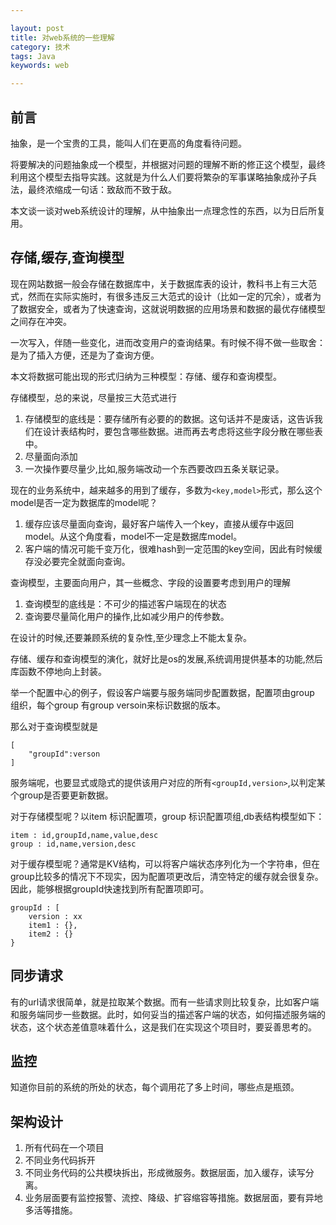 ```yaml
---

layout: post
title: 对web系统的一些理解
category: 技术
tags: Java
keywords: web

---
```


## 前言

抽象，是一个宝贵的工具，能叫人们在更高的角度看待问题。

将要解决的问题抽象成一个模型，并根据对问题的理解不断的修正这个模型，最终利用这个模型去指导实践。这就是为什么人们要将繁杂的军事谋略抽象成孙子兵法，最终浓缩成一句话：致敌而不致于敌。

本文谈一谈对web系统设计的理解，从中抽象出一点理念性的东西，以为日后所复用。

## 存储,缓存,查询模型

现在网站数据一般会存储在数据库中，关于数据库表的设计，教科书上有三大范式，然而在实际实施时，有很多违反三大范式的设计（比如一定的冗余），或者为了数据安全，或者为了快速查询，这就说明数据的应用场景和数据的最优存储模型之间存在冲突。

一次写入，伴随一些变化，进而改变用户的查询结果。有时候不得不做一些取舍：是为了插入方便，还是为了查询方便。

本文将数据可能出现的形式归纳为三种模型：存储、缓存和查询模型。

存储模型，总的来说，尽量按三大范式进行

1. 存储模型的底线是：要存储所有必要的的数据。这句话并不是废话，这告诉我们在设计表结构时，要包含哪些数据。进而再去考虑将这些字段分散在哪些表中。
1. 尽量面向添加
2. 一次操作要尽量少,比如,服务端改动一个东西要改四五条关联记录。

现在的业务系统中，越来越多的用到了缓存，多数为`<key,model>`形式，那么这个model是否一定为数据库的model呢？

1. 缓存应该尽量面向查询，最好客户端传入一个key，直接从缓存中返回model。从这个角度看，model不一定是数据库model。
2. 客户端的情况可能千变万化，很难hash到一定范围的key空间，因此有时候缓存没必要完全就面向查询。

查询模型，主要面向用户，其一些概念、字段的设置要考虑到用户的理解

1. 查询模型的底线是：不可少的描述客户端现在的状态
2. 查询要尽量简化用户的操作,比如减少用户的传参数。

在设计的时候,还要兼顾系统的复杂性,至少理念上不能太复杂。

存储、缓存和查询模型的演化，就好比是os的发展,系统调用提供基本的功能,然后库函数不停地向上封装。


举一个配置中心的例子，假设客户端要与服务端同步配置数据，配置项由group 组织，每个group 有group versoin来标识数据的版本。

那么对于查询模型就是

	[
		"groupId":verson
	]
	
服务端呢，也要显式或隐式的提供该用户对应的所有`<groupId,version>`,以判定某个group是否要更新数据。

对于存储模型呢？以item 标识配置项，group 标识配置项组,db表结构模型如下：

	item : id,groupId,name,value,desc
	group : id,name,version,desc

对于缓存模型呢？通常是KV结构，可以将客户端状态序列化为一个字符串，但在group比较多的情况下不现实，因为配置项更改后，清空特定的缓存就会很复杂。因此，能够根据groupId快速找到所有配置项即可。

	groupId : [
		version : xx
		item1 : {},
		item2 : {}
	}

## 同步请求

有的url请求很简单，就是拉取某个数据。而有一些请求则比较复杂，比如客户端和服务端同步一些数据。此时，如何妥当的描述客户端的状态，如何描述服务端的状态，这个状态差值意味着什么，这是我们在实现这个项目时，要妥善思考的。

## 监控

知道你目前的系统的所处的状态，每个调用花了多上时间，哪些点是瓶颈。

## 架构设计

1. 所有代码在一个项目
2. 不同业务代码拆开
3. 不同业务代码的公共模块拆出，形成微服务。数据层面，加入缓存，读写分离。
4. 业务层面要有监控报警、流控、降级、扩容缩容等措施。数据层面，要有异地多活等措施。



